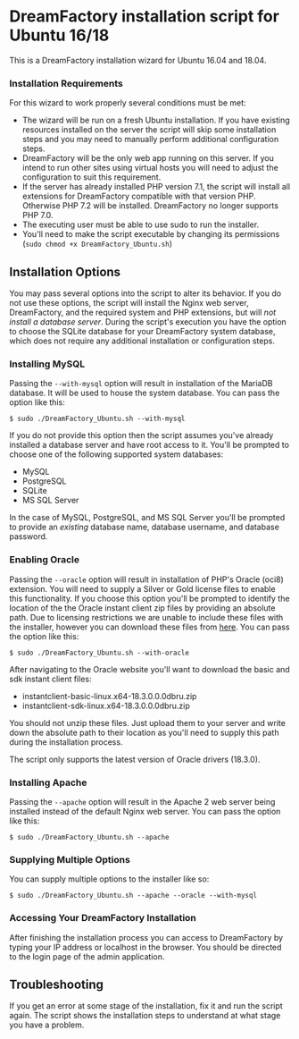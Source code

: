# DreamFactory installation script for Ubuntu 16/18

This is a DreamFactory installation wizard for Ubuntu 16.04 and 18.04. 

### Installation Requirements 

For this wizard to work properly several conditions must be met:

* The wizard will be run on a fresh Ubuntu installation. If you have existing resources installed on the server the script will skip some installation steps and you may need to manually perform additional configuration steps.
* DreamFactory will be the only web app running on this server. If you intend to run other sites using virtual hosts you will need to adjust the configuration to suit this requirement.
* If the server has already installed PHP version 7.1, the script will install all extensions for DreamFactory compatible with that version PHP. Otherwise PHP 7.2 will be installed. DreamFactory no longer supports PHP 7.0.
* The executing user must be able to use sudo to run the installer.
* You'll need to make the script executable by changing its permissions (`sudo chmod +x DreamFactory_Ubuntu.sh`)

## Installation Options

You may pass several options into the script to alter its behavior. If you do not use these options, the script will install the Nginx web server, DreamFactory, and the required system and PHP extensions, but will *not install a database server*. During the script's execution you have the option to choose the SQLite database for your DreamFactory system database, which does not require any additional installation or configuration steps.

### Installing MySQL

Passing the ```--with-mysql``` option will result in installation of the MariaDB database. It will be used to house the system database. You can pass the option like this:

    $ sudo ./DreamFactory_Ubuntu.sh --with-mysql

If you do not provide this option then the script assumes you've already installed a database server and have root access to it. You'll be prompted to choose one of the following supported system databases:

* MySQL
* PostgreSQL 
* SQLite
* MS SQL Server

In the case of MySQL, PostgreSQL, and MS SQL Server you'll be prompted to provide an *existing* database name, database username, and database password.

### Enabling Oracle

Passing the ```--oracle``` option will result in installation of PHP's Oracle (oci8) extension. You will need to supply a Silver or Gold license files to enable this functionality. If you choose this option you'll be prompted to identify the location of the the Oracle instant client zip files by providing an absolute path. Due to licensing restrictions we are unable to include these files with the installer, however you can download these files from [here](https://www.oracle.com/technetwork/topics/linuxx86-64soft-092277.html). You can pass the option like this:

    $ sudo ./DreamFactory_Ubuntu.sh --with-oracle

After navigating to the Oracle website you'll want to download the basic and sdk instant client files:

* instantclient-basic-linux.x64-18.3.0.0.0dbru.zip
* instantclient-sdk-linux.x64-18.3.0.0.0dbru.zip

You should not unzip these files. Just upload them to your server and write down the absolute path to their location as you'll need to supply this path during the installation process.

The script only supports the latest version of Oracle drivers (18.3.0).

### Installing Apache

Passing the ```--apache``` option will result in the Apache 2 web server being installed instead of the default Nginx web server. You can pass the option like this:

    $ sudo ./DreamFactory_Ubuntu.sh --apache

### Supplying Multiple Options

You can supply multiple options to the installer like so:

    $ sudo ./DreamFactory_Ubuntu.sh --apache --oracle --with-mysql


### Accessing Your DreamFactory Installation

After finishing the installation process you can access to DreamFactory by typing your IP address or localhost in the browser. You should be directed to the login page of the admin application.

## Troubleshooting

If you get an error at some stage of the installation, fix it and run the script again. The script shows the installation steps to understand at what stage you have a problem.
